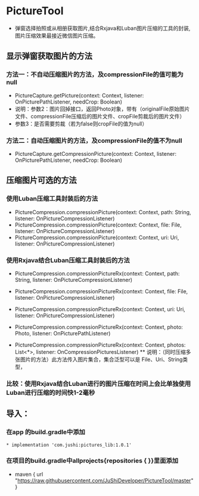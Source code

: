# PictureTool
* 弹窗选择拍照或从相册获取图片,结合Rxjava和Luban图片压缩的工具的封装,图片压缩效果最接近微信图片压缩。

## 显示弹窗获取图片的方法
### 方法一：不自动压缩图片的方法，及compressionFile的值可能为null
* PictureCapture.getPicture(context: Context, listener: OnPicturePathListener, needCrop: Boolean)
* 说明：参数2：图片回掉接口，返回Photo对象，带有（originalFile原始图片文件、compressionFile压缩后的图片文件、cropFile剪裁后的图片文件）
* 参数3：是否需要剪裁（若为false则cropFile的值为null）

### 方法二：自动压缩图片的方法，及compressionFile的值不为null
* PictureCapture.getCompressionPicture(context: Context, listener: OnPicturePathListener, needCrop: Boolean)

## 压缩图片可选的方法
### 使用Luban压缩工具封装后的方法
* PictureCompression.compressionPicture(context: Context, path: String, listener: OnPictureCompressionListener)
* PictureCompression.compressionPicture(context: Context, file: File, listener: OnPictureCompressionListener)
* PictureCompression.compressionPicture(context: Context, uri: Uri, listener: OnPictureCompressionListener)

### 使用Rxjava结合Luban压缩工具封装后的方法
* PictureCompression.compressionPictureRx(context: Context, path: String, listener: OnPictureCompressionListener)
* PictureCompression.compressionPictureRx(context: Context, file: File, listener: OnPictureCompressionListener)
* PictureCompression.compressionPictureRx(context: Context, uri: Uri, listener: OnPictureCompressionListener)
* PictureCompression.compressionPictureRx(context: Context, photo: Photo, listener: OnPicturePathListener)

* PictureCompression.compressionPictureRx(context: Context, photos: List<*>, listener: OnCompressionPicturesListener)
** 说明：（同时压缩多张图片的方法）此方法传入图片集合，集合泛型可以是 File、Uri、String类型，

### 比较：使用Rxjava结合Luban进行的图片压缩在时间上会比单独使用Luban进行压缩的时间快1-2毫秒

## 导入：
### 在app 的build.gradle中添加
    * implementation 'com.jushi:pictures_lib:1.0.1'

### 在项目的build.gradle中allprojects{repositories { }}里面添加
  * maven { url "https://raw.githubusercontent.com/JuShiDeveloper/PictureTool/master" }